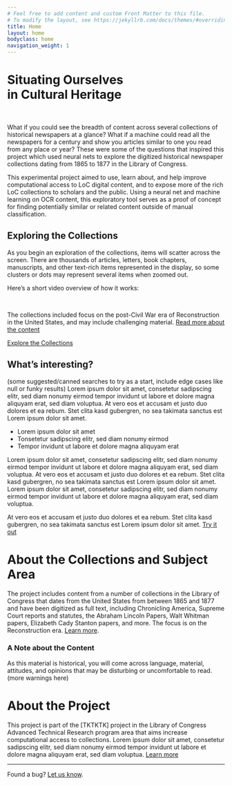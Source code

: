 ```yaml
---
# Feel free to add content and custom Front Matter to this file.
# To modify the layout, see https://jekyllrb.com/docs/themes/#overriding-theme-defaults
title: Home
layout: home
bodyclass: home
navigation_weight: 1
---
```


<div class="hero">
  <h1 class="home-title">Situating Ourselves<br> in Cultural Heritage</h1>
  <div class="snapshot-wrapper">
    &nbsp;
  </div>
</div>

What if you could see the breadth of content across several collections of historical newspapers at a glance? What if a machine could read all the newspapers for a century and show you articles similar to one you read from any place or year? These were some of the questions that inspired this project which used neural nets to explore the digitized historical newspaper collections dating from 1865 to 1877 in the Library of Congress.

This experimental project aimed to use, learn about, and help improve computational access to LoC digital content, and to expose more of the rich LoC collections to scholars and the public. Using a neural net and machine learning on OCR content, this exploratory tool serves as a proof of concept for finding potentially similar or related content outside of manual classification.

## Exploring the Collections
As you begin an exploration of the collections, items will scatter across the screen. There are thousands of articles, letters, book chapters, manuscripts, and other text-rich items represented in the display, so some clusters or dots may represent several items when zoomed out.

Here’s a short video overview of how it works:

<div class="video-wrapper">
  &nbsp;
</div>

The collections included focus on the post-Civil War era of Reconstruction in the United States, and may include challenging material. [Read more about the content](#about-the-collections-and-subject-area)

<p><a class="cta-button" href="/interact">Explore the Collections</a></p>

## What’s interesting?
(some suggested/canned searches to try as a start, include edge cases like null or funky results) Lorem ipsum dolor sit amet, consetetur sadipscing elitr, sed diam nonumy eirmod tempor invidunt ut labore et dolore magna aliquyam erat, sed diam voluptua. At vero eos et accusam et justo duo dolores et ea rebum. Stet clita kasd gubergren, no sea takimata sanctus est Lorem ipsum dolor sit amet.

- Lorem ipsum dolor sit amet
- Tonsetetur sadipscing elitr, sed diam nonumy eirmod
- Tempor invidunt ut labore et dolore magna aliquyam erat

Lorem ipsum dolor sit amet, consetetur sadipscing elitr, sed diam nonumy eirmod tempor invidunt ut labore et dolore magna aliquyam erat, sed diam voluptua. At vero eos et accusam et justo duo dolores et ea rebum. Stet clita kasd gubergren, no sea takimata sanctus est Lorem ipsum dolor sit amet. Lorem ipsum dolor sit amet, consetetur sadipscing elitr, sed diam nonumy eirmod tempor invidunt ut labore et dolore magna aliquyam erat, sed diam voluptua.

At vero eos et accusam et justo duo dolores et ea rebum. Stet clita kasd gubergren, no sea takimata sanctus est Lorem ipsum dolor sit amet. [Try it out](/interact)


# About the Collections and Subject Area
The project includes content from a number of collections in the Library of Congress that dates from the United States from between 1865 and 1877 and have been digitized as full text, including Chronicling America, Supreme Court reports and statutes, the Abraham Lincoln Papers, Walt Whitman papers, Elizabeth Cady Stanton papers, and more. The focus is on the Reconstruction era. [Learn more](/about/content).


<div class="message">
  <h3>A Note about the Content</h3>
  <p>As this material is historical, you will come across language, material, attitudes, and opinions that may be disturbing or uncomfortable to read. (more warnings here)</p>
</div>


# About the Project
This project is part of the [TKTKTK] project in the Library of Congress Advanced Technical Research program area that aims increase computational access to collections. Lorem ipsum dolor sit amet, consetetur sadipscing elitr, sed diam nonumy eirmod tempor invidunt ut labore et dolore magna aliquyam erat, sed diam voluptua. [Learn more](/about/project)

---

Found a bug? [Let us know](https://github.com/thatandromeda/lc_site/issues).
